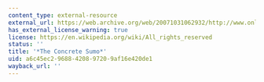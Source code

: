 ```yaml
---
content_type: external-resource
external_url: https://web.archive.org/web/20071031062932/http://www.onlineethics.org/CMS/edu/instructessays/sumo.aspx
has_external_license_warning: true
license: https://en.wikipedia.org/wiki/All_rights_reserved
status: ''
title: '*The Concrete Sumo*'
uid: a6c45ec2-9688-4208-9720-9af16e420de1
wayback_url: ''
---
```

